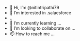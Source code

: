 - 👋 Hi, I’m @nitintripathi79
- 👀 I’m interested in .salaesforce
- ..
- 🌱 I’m currently learning ...
- 💞️ I’m looking to collaborate on ...
- 📫 How to reach me ...

<!---
nitintripathi79/nitintripathi79 is a ✨ special ✨ repository because its `README.md` (this file) appears on your GitHub profile.
You can click the Preview link to take a look at your changes.
--->
